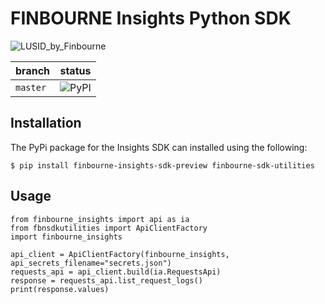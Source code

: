 # FINBOURNE Insights Python SDK

![LUSID_by_Finbourne](https://content.finbourne.com/LUSID_repo.png)

| branch | status |
| --- | --- |
| `master` |  ![PyPI](https://img.shields.io/pypi/v/finbourne-insights-sdk-preview?color=blue)

## Installation

The PyPi package for the Insights SDK can installed using the following:

```
$ pip install finbourne-insights-sdk-preview finbourne-sdk-utilities
```

## Usage

```
from finbourne_insights import api as ia
from fbnsdkutilities import ApiClientFactory
import finbourne_insights

api_client = ApiClientFactory(finbourne_insights, api_secrets_filename="secrets.json")
requests_api = api_client.build(ia.RequestsApi)
response = requests_api.list_request_logs()
print(response.values)
```

